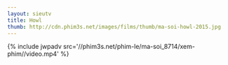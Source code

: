 ```yaml
---
layout: sieutv
title: Howl
thumb: http://cdn.phim3s.net/images/films/thumb/ma-soi-howl-2015.jpg
---
```

{% include jwpadv src='//phim3s.net/phim-le/ma-soi_8714/xem-phim//video.mp4' %}